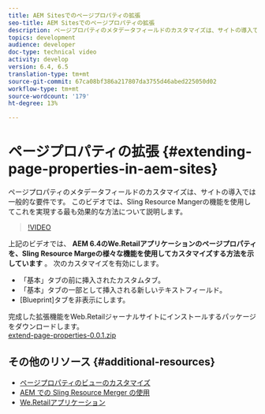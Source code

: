 ```yaml
---
title: AEM Sitesでのページプロパティの拡張
seo-title: AEM Sitesでのページプロパティの拡張
description: ページプロパティのメタデータフィールドのカスタマイズは、サイトの導入では一般的な要件です。 このビデオでは、Sling Resource Mangerの機能を使用してこれを実現する最も効果的な方法について説明します。
topics: development
audience: developer
doc-type: technical video
activity: develop
version: 6.4, 6.5
translation-type: tm+mt
source-git-commit: 67ca08bf386a217807da3755d46abed225050d02
workflow-type: tm+mt
source-wordcount: '179'
ht-degree: 13%

---
```



# ページプロパティの拡張 {#extending-page-properties-in-aem-sites}

ページプロパティのメタデータフィールドのカスタマイズは、サイトの導入では一般的な要件です。 このビデオでは、Sling Resource Mangerの機能を使用してこれを実現する最も効果的な方法について説明します。

>[!VIDEO](https://video.tv.adobe.com/v/25173?quality=9&learn=on)

上記のビデオでは、 **AEM 6.4のWe.Retailアプリケーションのページプロパティを、Sling Resource Margeの様々な機能を使用してカスタマイズする方法を示しています** 。 次のカスタマイズを有効にします。

* 「基本」タブの前に挿入されたカスタムタブ。
* 「基本」タブの一部として挿入される新しいテキストフィールド。
* [Blueprint]タブを非表示にします。

完成した拡張機能をWeb.Retailジャーナルサイトにインストールするパッケージをダウンロードします。\
[extend-page-properties-0.0.1.zip](assets/extend-page-properties-0011.zip)

## その他のリソース {#additional-resources}

* [ページプロパティのビューのカスタマイズ](https://docs.adobe.com/docs/en/aem/6-5/develop/extending/customizing-page-properties/page-properties-views.html)
* [AEM での Sling Resource Merger の使用](https://helpx.adobe.com/jp/experience-manager/6-5/sites/developing/using/sling-resource-merger.html)
* [We.Retailアプリケーション](https://github.com/Adobe-Marketing-Cloud/aem-sample-we-retail)

